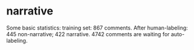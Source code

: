# narrative

Some basic statistics: training set: 867 comments. After human-labeling: 445 non-narrative; 422 narrative. 4742 comments are waiting for auto-labeling. 
